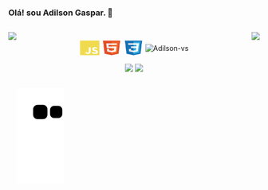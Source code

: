 ### Olá! sou Adilson Gaspar. 👋

##

<div> 
  <p align="center">
    <img align="right" height='150px' src="https://github-readme-stats.vercel.app/api?username=Adilsonpg&show_icons=true&theme=dark&include_all_commits=true&count_private=true"/>    
  </p>
  <p align="center">
    <img  align="left" height='150px' src="https://github-readme-stats.vercel.app/api/top-langs/?username=Adilsonpg&layout=compact&langs_count=7&theme=dark"/>
  </p>
</div>
<div>&nbsp</div>
  <div align='center'>
   <img align="center" alt="Adilsonpg-Js" height="30" width="40" src="https://raw.githubusercontent.com/devicons/devicon/master/icons/javascript/javascript-plain.svg">  
   <img align="center" alt="Adilsonpg-HTML" height="30" width="40" src="https://raw.githubusercontent.com/devicons/devicon/master/icons/html5/html5-original.svg">
   <img align="center" alt="Adilson-CSS" height="30" width="40" src="https://raw.githubusercontent.com/devicons/devicon/master/icons/css3/css3-original.svg"> 
   <img align="center" alt="Adilson-vs" height="30" width="40" src="https://cdn.jsdelivr.net/gh/devicons/devicon/icons/vscode/vscode-original.svg" />  
</div>
  
<div>&nbsp</div>
  
<div align='center'>
  <a href="mailto:adilsonpgaspar@gmail.com"><img src="https://img.shields.io/badge/Gmail-D14836?style=for-the-badge&logo=gmail&logoColor=white" target="_blank"></a>
  <a href="https://www.linkedin.com/in/adilson-gaspar-7477b7192/" target="_blank"><img src="https://img.shields.io/badge/-LinkedIn-%230077B5?style=for-the-badge&logo=linkedin&logoColor=white" target="_blank"></a> 
</div>
  
  ##
 
  ![Snake animation](https://github.com/Adilsonpg/Adilsonpg/blob/output/github-contribution-grid-snake.svg)
 
  
  ##
